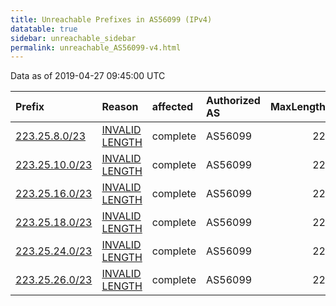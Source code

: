 ```yaml
---
title: Unreachable Prefixes in AS56099 (IPv4)
datatable: true
sidebar: unreachable_sidebar
permalink: unreachable_AS56099-v4.html
---
```


Data as of 2019-04-27 09:45:00 UTC


<div class="datatable-begin"></div>

| Prefix                                                 | Reason                                                                                                   | affected   | Authorized AS   |   MaxLength | Anchor                                       |   unreachable /24s |
|:-------------------------------------------------------|:---------------------------------------------------------------------------------------------------------|:-----------|:----------------|------------:|:---------------------------------------------|-------------------:|
| [223.25.8.0/23](https://stat.ripe.net/223.25.8.0/23)   | [INVALID LENGTH](https://rpki-validator.ripe.net/announcement-preview?asn=AS56099&prefix=223.25.8.0/23)  | complete   | AS56099         |          22 | [APNIC](unreachable_APNIC_RPKI_Root-v4.html) |                  2 |
| [223.25.10.0/23](https://stat.ripe.net/223.25.10.0/23) | [INVALID LENGTH](https://rpki-validator.ripe.net/announcement-preview?asn=AS56099&prefix=223.25.10.0/23) | complete   | AS56099         |          22 | [APNIC](unreachable_APNIC_RPKI_Root-v4.html) |                  2 |
| [223.25.16.0/23](https://stat.ripe.net/223.25.16.0/23) | [INVALID LENGTH](https://rpki-validator.ripe.net/announcement-preview?asn=AS56099&prefix=223.25.16.0/23) | complete   | AS56099         |          22 | [APNIC](unreachable_APNIC_RPKI_Root-v4.html) |                  2 |
| [223.25.18.0/23](https://stat.ripe.net/223.25.18.0/23) | [INVALID LENGTH](https://rpki-validator.ripe.net/announcement-preview?asn=AS56099&prefix=223.25.18.0/23) | complete   | AS56099         |          22 | [APNIC](unreachable_APNIC_RPKI_Root-v4.html) |                  2 |
| [223.25.24.0/23](https://stat.ripe.net/223.25.24.0/23) | [INVALID LENGTH](https://rpki-validator.ripe.net/announcement-preview?asn=AS56099&prefix=223.25.24.0/23) | complete   | AS56099         |          22 | [APNIC](unreachable_APNIC_RPKI_Root-v4.html) |                  2 |
| [223.25.26.0/23](https://stat.ripe.net/223.25.26.0/23) | [INVALID LENGTH](https://rpki-validator.ripe.net/announcement-preview?asn=AS56099&prefix=223.25.26.0/23) | complete   | AS56099         |          22 | [APNIC](unreachable_APNIC_RPKI_Root-v4.html) |                  2 |

<div class="datatable-end"></div>